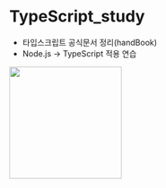 # TypeScript_study
- 타입스크립트 공식문서 정리(handBook)
- Node.js -> TypeScript 적용 연습 




<img src="https://upload.wikimedia.org/wikipedia/commons/thumb/4/4c/Typescript_logo_2020.svg/1200px-Typescript_logo_2020.svg.png" width=200 height=200>
